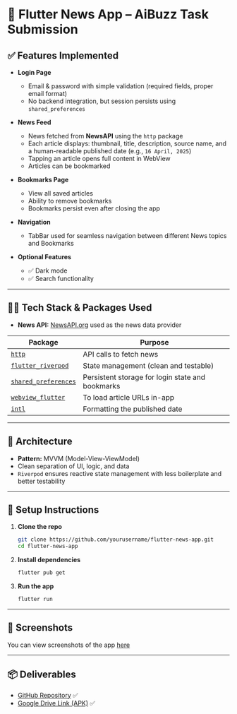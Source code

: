 # 📰 Flutter News App – AiBuzz Task Submission

## ✅ Features Implemented

- **Login Page**
  - Email & password with simple validation (required fields, proper email format)
  - No backend integration, but session persists using `shared_preferences`

- **News Feed**
  - News fetched from **NewsAPI** using the `http` package
  - Each article displays: thumbnail, title, description, source name, and a human-readable published date (e.g., `16 April, 2025`)
  - Tapping an article opens full content in WebView
  - Articles can be bookmarked

- **Bookmarks Page**
  - View all saved articles
  - Ability to remove bookmarks
  - Bookmarks persist even after closing the app

- **Navigation**
  - TabBar used for seamless navigation between different News topics and Bookmarks

- **Optional Features**
  - ✅ Dark mode
  - ✅ Search functionality

---

## 🧑‍💻 Tech Stack & Packages Used

- **News API:** [NewsAPI.org](https://newsapi.org/) used as the news data provider


| Package | Purpose |
|--------|---------|
| [`http`](https://pub.dev/packages/http) | API calls to fetch news |
| [`flutter_riverpod`](https://pub.dev/packages/flutter_riverpod) | State management (clean and testable) |
| [`shared_preferences`](https://pub.dev/packages/shared_preferences) | Persistent storage for login state and bookmarks |
| [`webview_flutter`](https://pub.dev/packages/webview_flutter) | To load article URLs in-app |
| [`intl`](https://pub.dev/packages/intl) | Formatting the published date |

---

## 🧱 Architecture

- **Pattern:** MVVM (Model-View-ViewModel)
- Clean separation of UI, logic, and data
- `Riverpod` ensures reactive state management with less boilerplate and better testability

---

## 🚀 Setup Instructions

1. **Clone the repo**
   ```bash
   git clone https://github.com/yourusername/flutter-news-app.git
   cd flutter-news-app
   ```

2. **Install dependencies**
   ```bash
   flutter pub get
   ```

3. **Run the app**
   ```bash
   flutter run
   ```

---

## 📸 Screenshots

You can view screenshots of the app [here](https://github.com/pranjay-t/skimz/tree/main/asset/screenshots)

---

## 📦 Deliverables

- [GitHub Repository](https://github.com/pranjay-t/skimz) ✅
- [Google Drive Link (APK)](https://drive.google.com/file/d/1iSIigWCKHC61OkkRBqQHJRB2WusoA5pA/view?usp=sharing) ✅

